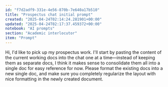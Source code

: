 ```yaml
---
id: "f7d2adf9-331e-4e56-870b-7e640a17b510"
title: "Prospectus chat initial prompt"
created: "2025-04-24T02:14:24.281901+00:00"
updated: "2025-04-24T02:17:37.459372+00:00"
notebook: "AI prompts"
section: "Academic interlocutor"
item: "Prompt"
---
```


<p>Hi, I'd like to pick up my prospectus work. I'll start by pasting the content of the current working docs into the chat one at a time—instead of keeping them as separate docs, I think it makes sense to consolidate them all into a single doc for easy reference for now. Please format the existing docs into a new single doc, and make sure you completely regularize the layout with nice formatting in the newly created document.</p>